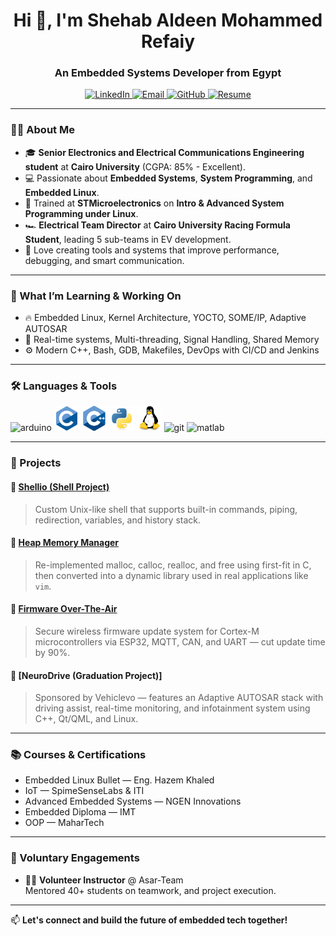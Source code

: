 <h1 align="center">Hi 👋, I'm Shehab Aldeen Mohammed Refaiy</h1>
<h3 align="center">An Embedded Systems Developer from Egypt</h3>

<p align="center">
  <a href="https://linkedin.com/in/shehab-aldeen-mohammed" target="_blank">
    <img src="https://img.shields.io/badge/LinkedIn-ShehabAldeen-blue?logo=linkedin&logoColor=white" alt="LinkedIn">
  </a>
  <a href="mailto:shehabmohammed2002@gmail.com">
    <img src="https://img.shields.io/badge/Email-shehabmohammed2002%40gmail.com-red?logo=gmail&logoColor=white" alt="Email">
  </a>
  <a href="https://github.com/ShehabAldeenMo">
    <img src="https://img.shields.io/badge/GitHub-ShehabAldeenMo-black?logo=github" alt="GitHub">
  </a>
  <a href="https://drive.google.com/file/d/16fDSIRW1uMqlindZiyHALZXG5I48jpUW/view?usp=drive_link">
    <img src="https://img.shields.io/badge/Resume-View-green?logo=google-drive" alt="Resume">
  </a>
</p>

---

### 👨‍🎓 About Me

- 🎓 **Senior Electronics and Electrical Communications Engineering student** at **Cairo University** (CGPA: 85% - Excellent).
- 💻 Passionate about **Embedded Systems**, **System Programming**, and **Embedded Linux**.
- 🚀 Trained at **STMicroelectronics** on **Intro & Advanced System Programming under Linux**.
- 🏎️ **Electrical Team Director** at **Cairo University Racing Formula Student**, leading 5 sub-teams in EV development.
- 🔧 Love creating tools and systems that improve performance, debugging, and smart communication.

---

### 🧠 What I’m Learning & Working On

- 🔥 Embedded Linux, Kernel Architecture, YOCTO, SOME/IP, Adaptive AUTOSAR
- 📡 Real-time systems, Multi-threading, Signal Handling, Shared Memory
- ⚙️ Modern C++, Bash, GDB, Makefiles, DevOps with CI/CD and Jenkins

---

### 🛠️ Languages & Tools

<p align="left">
  <img src="https://cdn.worldvectorlogo.com/logos/arduino-1.svg" alt="arduino" width="40" height="40"/>
  <img src="https://raw.githubusercontent.com/devicons/devicon/master/icons/c/c-original.svg" alt="c" width="40" height="40"/>
  <img src="https://raw.githubusercontent.com/devicons/devicon/master/icons/cplusplus/cplusplus-original.svg" alt="cplusplus" width="40" height="40"/>
  <img src="https://raw.githubusercontent.com/devicons/devicon/master/icons/python/python-original.svg" alt="python" width="40" height="40"/>
  <img src="https://raw.githubusercontent.com/devicons/devicon/master/icons/linux/linux-original.svg" alt="linux" width="40" height="40"/>
  <img src="https://www.vectorlogo.zone/logos/git-scm/git-scm-icon.svg" alt="git" width="40" height="40"/>
  <img src="https://upload.wikimedia.org/wikipedia/commons/2/21/Matlab_Logo.png" alt="matlab" width="40" height="40"/>
</p>

---

### 🧩 Projects

#### 🔹 [Shellio (Shell Project)](https://github.com/ShehabAldeenMo/STMicroelectronics-Tasks/tree/main/5-%20Shellio)
> Custom Unix-like shell that supports built-in commands, piping, redirection, variables, and history stack.

#### 🔹 [Heap Memory Manager](https://github.com/ShehabAldeenMo/STMicroelectronics-Tasks/tree/main/7-LibHMM)
> Re-implemented malloc, calloc, realloc, and free using first-fit in C, then converted into a dynamic library used in real applications like `vim`.

#### 🔹 [Firmware Over-The-Air](https://github.com/ShehabAldeenMo/Fireware-Over-The-Air)
> Secure wireless firmware update system for Cortex-M microcontrollers via ESP32, MQTT, CAN, and UART — cut update time by 90%.

#### 🔹 [NeuroDrive (Graduation Project)]
> Sponsored by Vehiclevo — features an Adaptive AUTOSAR stack with driving assist, real-time monitoring, and infotainment system using C++, Qt/QML, and Linux.

---

### 📚 Courses & Certifications

- Embedded Linux Bullet — Eng. Hazem Khaled  
- IoT — SpimeSenseLabs & ITI  
- Advanced Embedded Systems — NGEN Innovations  
- Embedded Diploma — IMT  
- OOP — MaharTech

---

### 🤝 Voluntary Engagements

- 🧑‍🏫 **Volunteer Instructor** @ Asar-Team  
  Mentored 40+ students on teamwork, and project execution.

---

📫 **Let's connect and build the future of embedded tech together!**

